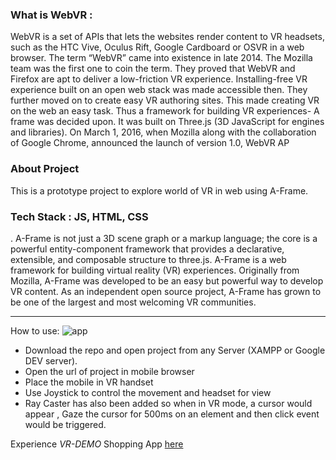 ### What is WebVR :

WebVR is a set of APIs that lets the websites render content to VR headsets, such as the HTC Vive, Oculus Rift, Google Cardboard or OSVR in a web browser.
The term “WebVR” came into existence in late 2014. The Mozilla team was the first one to coin the term. They proved that WebVR and Firefox are apt to deliver a low-friction VR experience. Installing-free VR experience built on an open web stack was made accessible then. They further moved on to create easy VR authoring sites. This made creating VR on the web an easy task. Thus a framework for building VR experiences- A frame was decided upon. It was built on Three.js (3D JavaScript for engines and libraries). On March 1, 2016, when Mozilla along with the collaboration of Google Chrome, announced the launch of version 1.0, WebVR AP

### About Project
  This is a prototype project to explore world of VR in web using A-Frame.
    
### Tech Stack : JS, HTML, CSS
. A-Frame is not just a 3D scene graph or a markup language; the core is a powerful entity-component framework that provides a    declarative, extensible, and composable structure to three.js.
  A-Frame is a web framework for building virtual reality (VR) experiences. 
  Originally from Mozilla, A-Frame was developed to be an easy but powerful way to develop VR content. 
  As an independent open source project, A-Frame has grown to be one of the largest and most welcoming VR communities. 
  
---  
How to use:
![app](https://i.ibb.co/zfM2p2r/VR-shopping-app.png)

- Download the repo and open project from any Server (XAMPP or Google DEV server). 
- Open the url of project in mobile browser
- Place the mobile in VR handset
- Use Joystick to control the movement and headset for view
- Ray Caster has also been added so when in VR mode, a cursor would appear , Gaze the cursor for 500ms on an element and then click event would be triggered.

Experience *VR-DEMO* Shopping App [here](https://bhupendra1011.github.io/VR-shopping/)



 
  
 
